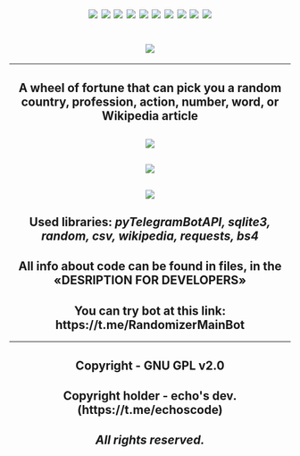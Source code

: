 <h1 align=center><img src="https://readme-typing-svg.herokuapp.com?font=Fira+Code&size=50&pause=1&color=ffd230&center=true&vCenter=true&width=25&lines=R"> <img src="https://readme-typing-svg.herokuapp.com?font=Fira+Code&size=50&pause=1&color=3ccb48&center=true&vCenter=true&width=25&lines=a"> <img src="https://readme-typing-svg.herokuapp.com?font=Fira+Code&size=50&pause=1&color=ff2c56&center=true&vCenter=true&width=25&lines=n"> <img src="https://readme-typing-svg.herokuapp.com?font=Fira+Code&size=50&pause=1&color=FFFFFF&center=true&vCenter=true&width=25&lines=d"> <img src="https://readme-typing-svg.herokuapp.com?font=Fira+Code&size=50&pause=1&color=ffd230&center=true&vCenter=true&width=25&lines=o"> <img src="https://readme-typing-svg.herokuapp.com?font=Fira+Code&size=50&pause=1&color=3ccb48&center=true&vCenter=true&width=25&lines=m"> <img src="https://readme-typing-svg.herokuapp.com?font=Fira+Code&size=50&pause=1&color=ff2c56&center=true&vCenter=true&width=25&lines=i"> <img src="https://readme-typing-svg.herokuapp.com?font=Fira+Code&size=50&pause=1&color=FFFFFF&center=true&vCenter=true&width=25&lines=z"> <img src="https://readme-typing-svg.herokuapp.com?font=Fira+Code&size=50&pause=1&color=ffd230&center=true&vCenter=true&width=25&lines=e"> <img src="https://readme-typing-svg.herokuapp.com?font=Fira+Code&size=50&pause=1&color=3ccb48&center=true&vCenter=true&width=25&lines=r"></h1>

<h1 align=center><img src="https://github.com/echocomplex/main/assets/102752755/3cefd0d0-ede4-4a3d-b1e6-372e7afb8251"></h1>

--- 

<h2 align=center>A wheel of fortune that can pick you a random country, profession, action, number, word, or Wikipedia article</h2>

<h2 align=center><img src="https://github.com/echocomplex/main/assets/102752755/fcba78d0-22d8-4c26-95de-cbf4805726ab"></h2>

<h2 align=center><img src="https://github.com/echocomplex/main/assets/102752755/a42cc5b1-7ced-48fa-b014-90a64540d2bd"></h2>

<h2 align=center><img src="https://github.com/echocomplex/main/assets/102752755/fb42bfd2-1ad1-4fbc-8cfe-946ee52821d8"></h2>


<h2 align=center>Used libraries: <i>pyTelegramBotAPI, sqlite3, random, csv, wikipedia, requests, bs4</i></h2>

<h2 align=center>All info about code can be found in files, in the «DESRIPTION FOR DEVELOPERS»</h2>

<h2 align=center>You can try bot at this link: https://t.me/RandomizerMainBot</h2>

---

<h2 align=center><b>Copyright - GNU GPL v2.0</b></h2>
<h2 align=center><b>Copyright holder - echo's dev. (https://t.me/echoscode)</b></h2>
<h2 align=center><b><i>All rights reserved.</i></b></h2>
